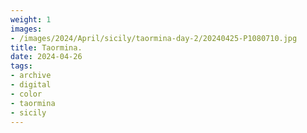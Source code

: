 ```yaml
---
weight: 1
images:
- /images/2024/April/sicily/taormina-day-2/20240425-P1080710.jpg
title: Taormina.
date: 2024-04-26
tags:
- archive
- digital
- color
- taormina
- sicily
---
```


